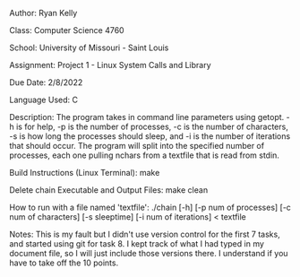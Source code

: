 Author: Ryan Kelly

Class: Computer Science 4760

School: University of Missouri - Saint Louis

Assignment: Project 1 - Linux System Calls and Library

Due Date: 2/8/2022

Language Used: C

Description: The program takes in command line parameters using getopt. -h is for help, -p is the number of processes, -c is the number of characters, -s is how long
the processes should sleep, and -i is the number of iterations that should occur. The program will split into the specified number of processes, each one pulling nchars
from a textfile that is read from stdin.

Build Instructions (Linux Terminal): make

Delete chain Executable and Output Files: make clean

How to run with a file named 'textfile': ./chain [-h] [-p num of processes] [-c num of characters] [-s sleeptime] [-i num of iterations] < textfile

Notes: This is my fault but I didn't use version control for the first 7 tasks, and started using git for task 8. I kept track of what I had typed in my document file,
so I will just include those versions there. I understand if you have to take off the 10 points.